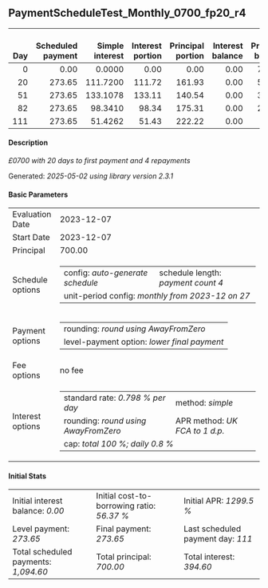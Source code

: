 <h2>PaymentScheduleTest_Monthly_0700_fp20_r4</h2>
<table>
    <thead style="vertical-align: bottom;">
        <th style="text-align: right;">Day</th>
        <th style="text-align: right;">Scheduled payment</th>
        <th style="text-align: right;">Simple interest</th>
        <th style="text-align: right;">Interest portion</th>
        <th style="text-align: right;">Principal portion</th>
        <th style="text-align: right;">Interest balance</th>
        <th style="text-align: right;">Principal balance</th>
        <th style="text-align: right;">Total simple interest</th>
        <th style="text-align: right;">Total interest</th>
        <th style="text-align: right;">Total principal</th>
    </thead>
    <tr style="text-align: right;">
        <td class="ci00">0</td>
        <td class="ci01" style="white-space: nowrap;">0.00</td>
        <td class="ci02">0.0000</td>
        <td class="ci03">0.00</td>
        <td class="ci04">0.00</td>
        <td class="ci05">0.00</td>
        <td class="ci06">700.00</td>
        <td class="ci07">0.0000</td>
        <td class="ci08">0.00</td>
        <td class="ci09">0.00</td>
    </tr>
    <tr style="text-align: right;">
        <td class="ci00">20</td>
        <td class="ci01" style="white-space: nowrap;">273.65</td>
        <td class="ci02">111.7200</td>
        <td class="ci03">111.72</td>
        <td class="ci04">161.93</td>
        <td class="ci05">0.00</td>
        <td class="ci06">538.07</td>
        <td class="ci07">111.7200</td>
        <td class="ci08">111.72</td>
        <td class="ci09">161.93</td>
    </tr>
    <tr style="text-align: right;">
        <td class="ci00">51</td>
        <td class="ci01" style="white-space: nowrap;">273.65</td>
        <td class="ci02">133.1078</td>
        <td class="ci03">133.11</td>
        <td class="ci04">140.54</td>
        <td class="ci05">0.00</td>
        <td class="ci06">397.53</td>
        <td class="ci07">244.8278</td>
        <td class="ci08">244.83</td>
        <td class="ci09">302.47</td>
    </tr>
    <tr style="text-align: right;">
        <td class="ci00">82</td>
        <td class="ci01" style="white-space: nowrap;">273.65</td>
        <td class="ci02">98.3410</td>
        <td class="ci03">98.34</td>
        <td class="ci04">175.31</td>
        <td class="ci05">0.00</td>
        <td class="ci06">222.22</td>
        <td class="ci07">343.1687</td>
        <td class="ci08">343.17</td>
        <td class="ci09">477.78</td>
    </tr>
    <tr style="text-align: right;">
        <td class="ci00">111</td>
        <td class="ci01" style="white-space: nowrap;">273.65</td>
        <td class="ci02">51.4262</td>
        <td class="ci03">51.43</td>
        <td class="ci04">222.22</td>
        <td class="ci05">0.00</td>
        <td class="ci06">0.00</td>
        <td class="ci07">394.5949</td>
        <td class="ci08">394.60</td>
        <td class="ci09">700.00</td>
    </tr>
</table>
<h4>Description</h4>
<p><i>£0700 with 20 days to first payment and 4 repayments</i></p>
<p>Generated: <i>2025-05-02 using library version 2.3.1</i></p>
<h4>Basic Parameters</h4>
<table>
    <tr>
        <td>Evaluation Date</td>
        <td>2023-12-07</td>
    </tr>
    <tr>
        <td>Start Date</td>
        <td>2023-12-07</td>
    </tr>
    <tr>
        <td>Principal</td>
        <td>700.00</td>
    </tr>
    <tr>
        <td>Schedule options</td>
        <td>
            <table>
                <tr>
                    <td>config: <i>auto-generate schedule</i></td>
                    <td>schedule length: <i><i>payment count</i> 4</i></td>
                </tr>
                <tr>
                    <td colspan="2" style="white-space: nowrap;">unit-period config: <i>monthly from 2023-12 on 27</i></td>
                </tr>
            </table>
        </td>
    </tr>
    <tr>
        <td>Payment options</td>
        <td>
            <table>
                <tr>
                    <td>rounding: <i>round using AwayFromZero</i></td>
                </tr>
                <tr>
                    <td>level-payment option: <i>lower&nbsp;final&nbsp;payment</i></td>
                </tr>
            </table>
        </td>
    </tr>
    <tr>
        <td>Fee options</td>
        <td>no fee
        </td>
    </tr>
    <tr>
        <td>Interest options</td>
        <td>
            <table>
                <tr>
                    <td>standard rate: <i>0.798 % per day</i></td>
                    <td>method: <i>simple</i></td>
                </tr>
                <tr>
                    <td>rounding: <i>round using AwayFromZero</i></td>
                    <td>APR method: <i>UK FCA to 1 d.p.</i></td>
                </tr>
                <tr>
                    <td colspan="2">cap: <i>total 100 %; daily 0.8 %</td>
                </tr>
            </table>
        </td>
    </tr>
</table>
<h4>Initial Stats</h4>
<table>
    <tr>
        <td>Initial interest balance: <i>0.00</i></td>
        <td>Initial cost-to-borrowing ratio: <i>56.37 %</i></td>
        <td>Initial APR: <i>1299.5 %</i></td>
    </tr>
    <tr>
        <td>Level payment: <i>273.65</i></td>
        <td>Final payment: <i>273.65</i></td>
        <td>Last scheduled payment day: <i>111</i></td>
    </tr>
    <tr>
        <td>Total scheduled payments: <i>1,094.60</i></td>
        <td>Total principal: <i>700.00</i></td>
        <td>Total interest: <i>394.60</i></td>
    </tr>
</table>